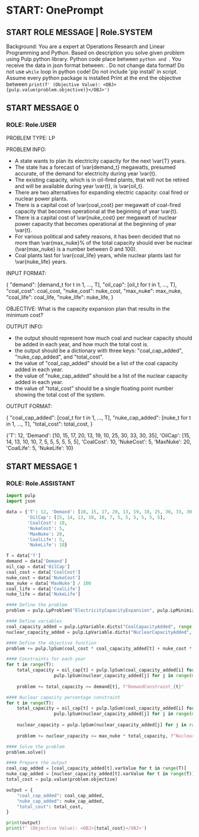 # START: OnePrompt 
## START ROLE MESSAGE | Role.SYSTEM 
Background: You are a expert at Operations Research and Linear Programming and Python. Based on description you solve given problem using Pulp python library. Python code place between ```python and ```. You receive the data in json format between: <DATA></DATA>. Do not change data format! Do not use `while` loop in python code! Do not include 'pip install' in script. Assume every python package is installed Print at the end the objective between <OBJ></OBJ> `print(f' (Objective Value): <OBJ>{pulp.value(problem.objective)}</OBJ>')`  
## START MESSAGE 0 
### ROLE: Role.USER
<DESCRIPTION>
PROBLEM TYPE: LP

PROBLEM INFO: 

- A state wants to plan its electricity capacity for the next \var{T} years. 
- The state has a forecast of \var{demand_t} megawatts, presumed accurate, of the demand for electricity during year \var{t}.
- The existing capacity, which is in oil-fired plants, that will not be retired and will be available during year \var{t}, is \var{oil_t}.
- There are two alternatives for expanding electric capacity: coal­ fired or nuclear power plants.
- There is a capital cost of \var{coal_cost} per megawatt of coal-fired capacity that becomes operational at the beginning of year \var{t}.
- There is a capital cost of \var{nuke_cost} per megawatt of nuclear power capacity that becomes operational at the beginning of year \var{t}.
- For various political and safety reasons, it has been decided that no more than \var{max_nuke}% of the total capacity should ever be nuclear (\var{max_nuke} is a number between 0 and 100).
- Coal plants last for \var{coal_life} years, while nuclear plants last for \var{nuke_life} years.

INPUT FORMAT: 

{
    "demand": [demand_t for t in 1, ..., T],
    "oil_cap": [oil_t for t in 1, ..., T],
    "coal_cost": coal_cost,
    "nuke_cost": nuke_cost,
    "max_nuke": max_nuke,
    "coal_life": coal_life,
    "nuke_life": nuke_life,
}


OBJECTIVE: What is the capacity expansion plan that results in the minimum cost?


OUTPUT INFO:

- the output should represent how much coal and nuclear capacity should be added in each year, and how much the total cost is.
- the output should be a dictionary with three keys: "coal_cap_added", "nuke_cap_added", and "total_cost".
- the value of "coal_cap_added" should be a list of the coal capacity added in each year.
- the value of "nuke_cap_added" should be a list of the nuclear capacity added in each year.
- the value of "total_cost" should be a single floating point number showing the total cost of the system.


OUTPUT FORMAT:

{
    "coal_cap_added": [coal_t for t in 1, ..., T],
    "nuke_cap_added": [nuke_t for t in 1, ..., T],
    "total_cost": total_cost,
}


</DESCRIPTION>
<DATA>
{'T': 12, 'Demand': [10, 15, 17, 20, 13, 19, 10, 25, 30, 33, 30, 35], 'OilCap': [15, 14, 13, 10, 10, 7, 5, 5, 5, 5, 5, 5], 'CoalCost': 10, 'NukeCost': 5, 'MaxNuke': 20, 'CoalLife': 5, 'NukeLife': 10}</DATA>


## START MESSAGE 1 
### ROLE: Role.ASSISTANT
```python
import pulp
import json

data = {'T': 12, 'Demand': [10, 15, 17, 20, 13, 19, 10, 25, 30, 33, 30, 35], 
        'OilCap': [15, 14, 13, 10, 10, 7, 5, 5, 5, 5, 5, 5], 
        'CoalCost': 10, 
        'NukeCost': 5, 
        'MaxNuke': 20, 
        'CoalLife': 5, 
        'NukeLife': 10}

T = data['T']
demand = data['Demand']
oil_cap = data['OilCap']
coal_cost = data['CoalCost']
nuke_cost = data['NukeCost']
max_nuke = data['MaxNuke'] / 100
coal_life = data['CoalLife']
nuke_life = data['NukeLife']

#### Define the problem
problem = pulp.LpProblem("ElectricityCapacityExpansion", pulp.LpMinimize)

#### Define variables
coal_capacity_added = pulp.LpVariable.dicts("CoalCapacityAdded", range(T), lowBound=0, cat='Continuous')
nuclear_capacity_added = pulp.LpVariable.dicts("NuclearCapacityAdded", range(T), lowBound=0, cat='Continuous')

#### Define the objective function
problem += pulp.lpSum(coal_cost * coal_capacity_added[t] + nuke_cost * nuclear_capacity_added[t] for t in range(T))

#### Constraints for each year
for t in range(T):
    total_capacity = oil_cap[t] + pulp.lpSum(coal_capacity_added[i] for i in range(max(0, t - coal_life + 1), t + 1)) + \
                  pulp.lpSum(nuclear_capacity_added[j] for j in range(max(0, t - nuke_life + 1), t + 1))
    
    problem += total_capacity >= demand[t], f"DemandConstraint_{t}"

#### Nuclear capacity percentage constraint
for t in range(T):
    total_capacity = oil_cap[t] + pulp.lpSum(coal_capacity_added[i] for i in range(max(0, t - coal_life + 1), t + 1)) + \
                  pulp.lpSum(nuclear_capacity_added[j] for j in range(max(0, t - nuke_life + 1), t + 1))
    
    nuclear_capacity = pulp.lpSum(nuclear_capacity_added[j] for j in range(max(0, t - nuke_life + 1), t + 1))
    
    problem += nuclear_capacity <= max_nuke * total_capacity, f"NuclearCapacityConstraint_{t}"

#### Solve the problem
problem.solve()

#### Prepare the output
coal_cap_added = [coal_capacity_added[t].varValue for t in range(T)]
nuke_cap_added = [nuclear_capacity_added[t].varValue for t in range(T)]
total_cost = pulp.value(problem.objective)

output = {
    "coal_cap_added": coal_cap_added,
    "nuke_cap_added": nuke_cap_added,
    "total_cost": total_cost,
}

print(output)
print(f' (Objective Value): <OBJ>{total_cost}</OBJ>')
```

